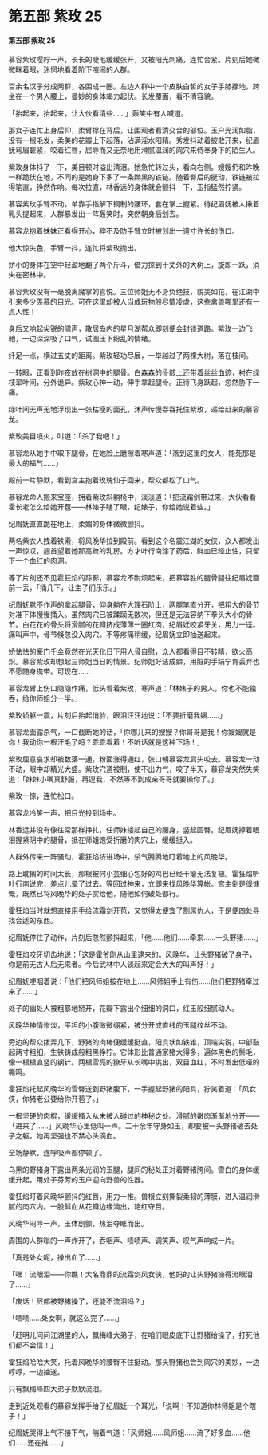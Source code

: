 # 第五部 紫玫 25

#### 第五部 紫玫 25

慕容紫玫嘤咛一声，长长的睫毛缓缓张开，又被阳光刺痛，连忙合紧。片刻后她微微眯着眼，迷惘地看着阶下喧闹的人群。

百余名汉子分成两群，各围成一圈。左边人群中一个皮肤白皙的女子手膝撑地，跨坐在一个男人腰上，曼妙的身体竭力起伏。长发覆面，看不清容貌。

「抬起来，抬起来，让大伙看清些……」轰笑中有人喊道。

那女子连忙上身后仰，柔臂撑在背后，让围观者看清交合的部位。玉户光润如脂，没有一根毛发，柔美的花瓣上下起落，沾满淫水阳精。秀发抖动着披散开来，纪眉妩弯眉颦紧，咬着红唇，屈辱而又无奈地用滑腻温润的肉穴来侍奉身下的陌生人。

紫玫身体抖了一下，美目顿时溢出清泪。她急忙转过头，看向右侧。嫂嫂仍和昨晚一样跪伏在地，不同的是她身下多了一条黝黑的铁链。随着臀后的挺动，铁链被拉得笔直，铮然作响。每次拉直，林香远的身体就会颤抖一下，玉指猛然拧紧。

慕容紫玫手臂不动，单靠手指解下铜制的腰环，套在掌上握紧。待纪眉妩被人揪着乳头提起来，人群暴发出一阵轰笑时，突然朝身后划去。

慕容龙抱着妹妹正看得开心，猝不及防手臂立时被划出一道寸许长的伤口。

他大惊失色，手臂一抖，连忙将紫玫抛出。

娇小的身体在空中轻盈地翻了两个斤斗，借力掠到十丈外的大树上，旋即一跃，消失在密林中。

慕容紫玫没有一毫脱离魔掌的喜悦。三位师姐无不身负绝技，貌美如花，在江湖中引来多少羡慕的目光。可在这里却被人当成玩物般尽情凌虐，这些禽兽哪里还有一点人性！

身后又响起尖锐的啸声，散居岛内的星月湖帮众即刻便会封锁道路。紫玫一边飞驰，一边深深吸了口气，试图压下纷乱的情绪。

纤足一点，横过五丈的距离。紫玫轻功尽展，一举越过了两棵大树，落在枝间。

一转眼，正看到昨夜放在树洞中的腿骨。白森森的骨骸上还带着丝丝血迹，衬在绿枝翠叶间，分外诡异。紫玫心神一动，伸手拿起腿骨。正待飞身跃起，忽然胁下一痛。

绿叶间无声无地浮现出一张枯瘦的面孔，沐声传慢吞吞托住紫玫，递给赶来的慕容龙。

紫玫美目喷火，叫道：「杀了我吧！」

慕容龙从她手中取下腿骨，在她脸上磨擦着寒声道：「落到这里的女人，能死那是最大的福气……」

殿前一片静默，看到宫主抱着玫瑰仙子回来，帮众都松了口气。

慕容龙命人搬来宝座，拥着紫玫斜躺椅中，淡淡道：「把流霜剑带过来，大伙看看霍长老怎么给她开苞——林婊子瞎了眼，纪婊子，你给她说着些。」

纪眉妩直直跪在地上，柔媚的身体微微颤抖。

两名紫衣人拽着铁索，将风晚华拉到殿前。看到这个名震江湖的女侠，众人都发出一声惊叹，翘首望着她那高耸的乳房。方才叶行南涂了药后，鲜血已经止住，只留下一个血红的肉洞。

等了片刻还不见霍狂焰的踪影，慕容龙不耐烦起来，把慕容胜的腿骨腿往纪眉妩面前一丢，「捅几下，让主子们乐乐。」

纪眉妩默不作声的拿起腿骨，仰身躺在大理石阶上，两腿笔直分开，把粗大的骨节对准下体慢慢捅入。虽然肉穴已被蹂躏无数次，但还是无法容纳下拳头大小的骨节。白花花的骨头将滑腻的花瓣挤成薄薄一圈红肉，纪眉妩咬紧牙关，用力一送。痛叫声中，骨节倏忽没入肉穴。不等疼痛稍缓，纪眉妩立即抽送起来。

娇怯怯的豪门千金竟然在光天化日下用人骨自慰，众人都看得目不转睛，欲火高炽。慕容紫玫却想起三师姐当日的情景。纪师姐好洁成癖，用脏的手绢宁肯丢弃也不愿随身携带。可现在……

慕容龙臂上伤口隐隐作痛，低头看着紫玫，寒声道：「林婊子的男人，你也不能独吞，给你师姐分一半。」

紫玫娇躯一震，片刻后抬起俏脸，眼泪汪汪地说：「不要折磨我嫂……」

慕容龙面露杀气，一口截断她的话，「你哪儿来的嫂嫂？你哥哥是我！你嫂嫂就是你！我动你一根汗毛了吗？乖乖看着！不听话就是这种下场！」

紫玫屈意哀求却被数落一通，粉面涨得通红，张口朝慕容龙肩头咬去。慕容龙一动不动，眼中却精光大盛。紫玫穴道被制，使不出力气，咬了半天，慕容龙突然失笑道：「妹妹小嘴真舒服，再逗我，不然等不到成亲哥哥就要操你了。」

紫玫一惊，连忙松口。

慕容龙冷笑一声，把目光投到场中。

林香远并没有像往常那样挣扎，任师妹搂起自己的腰身，竖起圆臀。纪眉妩掉着眼泪握紧阴中的腿骨，抵在师姐饱受折磨的肉穴上，缓缓挺入。

人群外传来一阵骚动，霍狂焰挤进场中，杀气腾腾地盯着地上的风晚华。

路上耽搁的时间太长，那根被何小芸细心包好的鸡巴已经干瘪无法复植。霍狂焰听叶行南说完，差点儿晕了过去。等回过神来，立即来找风晚华算帐。宫主倒是很慷慨，既然已将风晚华的处子赏给他，随他如何破处都行。

霍狂焰当时就想直接用手给流霜剑开苞，又觉得太便宜了割屌仇人，于是便四处寻找合适的东西。

纪眉妩停住了动作，片刻后忽然颤抖起来，「他……他们……牵来……一头野猪……」

霍狂焰咬牙切齿地说：「这是霍爷刚从山里逮来的。风晚华，让头野猪破了身子，你是前无古人后无来者。今后武林中人谈起来定会大大的叫声好！」

纪眉妩哽咽着说：「他们把风师姐按在地上……风师姐手上有伤……他们把野猪牵过来了……」

处子的幽处人被粗暴地掰开，花瓣下露出个细细的洞口，红玉般细腻动人。

风晚华神情惨淡，平坦的小腹微微绷紧，被分开成直线的玉腿纹丝不动。

旁边的帮众拨弄几下，野猪的肉棒便缓缓挺直，阳具状如铁锥，顶端尖锐，中部鼓起两寸粗细，生铁铸成般粗黑狰狞。它体形比普通家猪大得多，遍体黑色的鬃毛，像一根根直竖的钢针。两根雪亮的獠牙从长嘴中挑出，双目血红，不时发出低哑的嘶鸣。

霍狂焰托起风晚华的雪臀送到野猪腹下，一手握起野猪的阳具，狞笑着道：「风女侠，你猪老公要给你开苞了。」

一根坚硬的肉棍，缓缓捅入从未被人碰过的神秘之处。滑腻的嫩肉渐渐地分开——「进来了……」风晚华心里低叫一声。二十余年守身如玉，却要被一头野猪破去处子之躯，她再坚强也不禁心头滴血。

全场静默，连呼吸声都停顿了。

乌黑的野猪身下露出两条光润的玉腿，腿间的秘处正对着野猪胯间。雪白的身体缓缓升起，用处子芬芳的玉户迎向野兽的性器。

霍狂焰盯着风晚华颤抖的红唇，用力一推。兽根立刻撕裂柔韧的薄膜，进入温润滑腻的肉穴内。一股鲜血从花瓣边缘淌出，艳红夺目。

风晚华闷哼一声，玉体剧颤，热泪夺眶而出。

周围的人群嗡的一声炸开了，吞咽声、啧啧声、调笑声、叹气声响成一片。

「真是处女呢，操出血了……」

「嘿！流眼泪——你瞧！大名鼎鼎的流霜剑风女侠，他妈的让头野猪操得流眼泪了……」

「废话！屄都被野猪操了，还能不流泪吗？」

「啧啧……处女啊，就这么完了……」

「赶明儿问问江湖里的人，飘梅峰大弟子，在咱们眼皮底下让野猪给操了，打死他们都不会信！」

霍狂焰哈哈大笑，托着风晚华的腰臀不住挺动。那头野猪也尝到肉穴的美妙，一边哼哼，一边抽送。

只有飘梅峰四大弟子默默流泪。

走到近处观看的慕容龙挥手给了纪眉妩一个耳光，「说啊！不知道你林师姐是个瞎子！」

纪眉妩哭得上气不接下气，喘着气道：「风师姐……风师姐……流了好多血……他们……还在推……」

